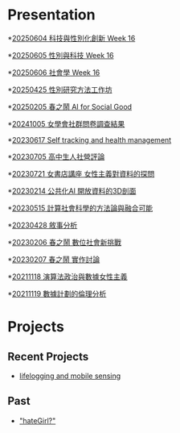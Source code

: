 # Presentation
*[20250604 科技與性別化創新 Week 16]()

*[20250605 性別與科技 Week 16](https://docs.google.com/presentation/d/e/2PACX-1vTiaHTNDCxPmtkZxw_YSEB0LAzo2S3ZAVUrphLgeErgy2XWIxty9GsLeSf7XI-Yz-1VjkGsdQPrnukJ/pub?start=false&loop=false&delayms=3000)

*[20250606 社會學 Week 16](https://docs.google.com/presentation/d/e/2PACX-1vT0fgC0lG8aYwZLDRo0iYk7y8uEzpOCaOOJ0nLkXrBqJo2V5ECHGUyk50n4raovs5VX_Mk9nMFeNyy2/pub?start=false&loop=false&delayms=3000)

*[20250425 性別研究方法工作坊]()

*[20250205 春之鬧 AI for Social Good]()

*[20241005 女學會社群問卷調查結果]()

*[20230617 Self tracking and health management]()

*[20230705 高中生人社營評論]()

*[20230721 女書店講座 女性主義對資料的探問]()

*[20230214 公共化AI 開放資料的3D剖面]()

*[20230515 計算社會科學的方法論與融合可能]()

*[20230428 敘事分析]()

*[20230206 春之鬧 數位社會新挑戰]()

*[20230207 春之鬧 實作討論]()


*[20211118 演算法政治與數據女性主義]()

*[20211119 數據計劃的倫理分析]()


# Projects

## Recent Projects
* [lifelogging and mobile sensing]()

## Past
* ["hateGirl?"]()


